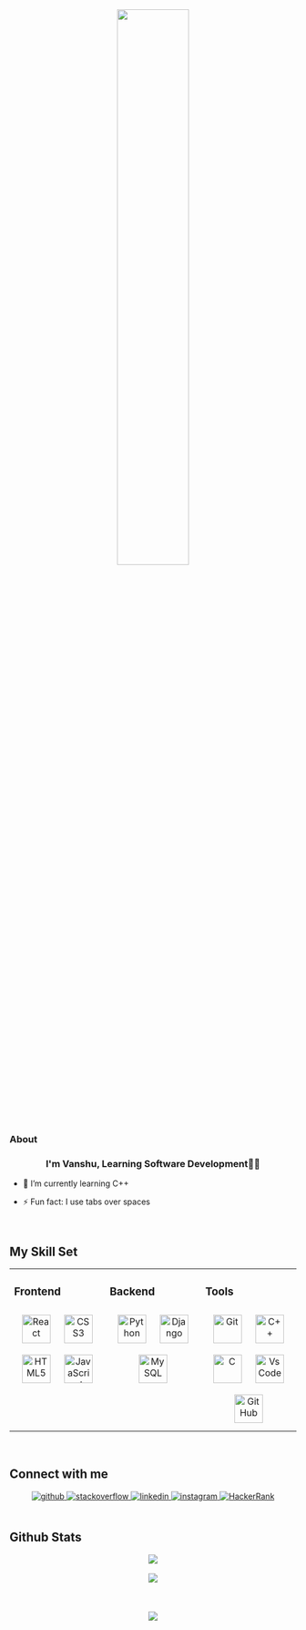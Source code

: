 <div align="center">
<img src="https://github.com/vanshugalhotra3332/vanshugalhotra3332/blob/main/greetings.gif" align="center" style="width: 50%" />
</div>  

### About  
### <div align="center">I'm Vanshu, Learning Software Development👨‍💻</div>  
  

- 🌱 I’m currently learning C++  
  

- ⚡ Fun fact: I use tabs over spaces  
  

<br/>  


## My Skill Set  
<table><tr><td valign="top" width="33%">



### Frontend  
<div align="center">  
<img style="margin: 10px" src="https://github.com/vanshugalhotra3332/vanshugalhotra3332/blob/main/Logos/react.svg" alt="React" height="50" />  
<img style="margin: 10px" src="https://github.com/vanshugalhotra3332/vanshugalhotra3332/blob/main/Logos/css.svg" alt="CSS3" height="50" />  
<img style="margin: 10px" src="https://github.com/vanshugalhotra3332/vanshugalhotra3332/blob/main/Logos/html.png" alt="HTML5" height="50" />  
<img style="margin: 10px" src="https://github.com/vanshugalhotra3332/vanshugalhotra3332/blob/main/Logos/javascript.png" alt="JavaScript" height="50" />  
</div>

</td><td valign="top" width="33%">


### Backend  
<div align="center">  
<img style="margin: 10px" src="https://github.com/vanshugalhotra3332/vanshugalhotra3332/blob/main/Logos/python.png" alt="Python" height="50" />  
<img style="margin: 10px" src="https://github.com/vanshugalhotra3332/vanshugalhotra3332/blob/main/Logos/django.svg" alt="Django" height="50" />  
<img style="margin: 10px" src="https://github.com/vanshugalhotra3332/vanshugalhotra3332/blob/main/Logos/mysql.svg" alt="MySQL" height="50" />  
</div>

</td><td valign="top" width="33%">



### Tools  
<div align="center">  
<img style="margin: 10px" src="https://github.com/vanshugalhotra3332/vanshugalhotra3332/blob/main/Logos/git.svg" alt="Git" height="50" />  
<img style="margin: 10px" src="https://github.com/vanshugalhotra3332/vanshugalhotra3332/blob/main/Logos/cpp.png" alt="C++" height="50" />  
<img style="margin: 10px" src="https://github.com/vanshugalhotra3332/vanshugalhotra3332/blob/main/Logos/c.png" alt="C" height="50" />  
 <img style="margin: 10px" src="https://github.com/vanshugalhotra3332/vanshugalhotra3332/blob/main/Logos/vscode.png" alt="VsCode" height="50" />  
 <img style="margin: 10px" src="https://github.com/vanshugalhotra3332/vanshugalhotra3332/blob/main/Logos/github.png" alt="GitHub" height="50" />  
</div>

</td></tr></table>  

<br/>  


## Connect with me  
<div align="center">
<a href="https://github.com/vanshugalhotra3332" target="_blank">
<img src=https://img.shields.io/badge/github-%2324292e.svg?&style=for-the-badge&logo=github&logoColor=white alt=github style="margin-bottom: 5px;" />
</a>
<a href="https://stackoverflow.com/users/11052138/vanshu-galhotra" target="_blank">
<img src=https://img.shields.io/badge/stackoverflow-%23F28032.svg?&style=for-the-badge&logo=stackoverflow&logoColor=white alt=stackoverflow style="margin-bottom: 5px;" />
</a>
<a href="https://linkedin.com/in/vanshu-galhotra-1b4ab1223" target="_blank">
<img src=https://img.shields.io/badge/linkedin-%231E77B5.svg?&style=for-the-badge&logo=linkedin&logoColor=white alt=linkedin style="margin-bottom: 5px;" />
</a>
<a href="https://instagram.com/vanshu_galhotra" target="_blank">
<img src=https://img.shields.io/badge/instagram-%23000000.svg?&style=for-the-badge&logo=instagram&logoColor=white alt=instagram style="margin-bottom: 5px;" />
</a>  
  <a href="https://www.hackerrank.com/vanshugalhotra31" target="_blank">
<img src=https://brandfolder.com/s/2959f447vnxbcn68krngccn alt=HackerRank style="margin-bottom: 5px;" />
</a>  
</div>  
  

<br/>  


## Github Stats  
<div align="center"><img src="https://github-readme-stats.vercel.app/api?username=vanshugalhotra3332&show_icons=true&count_private=true&hide_border=true" align="center" /></div> 
<br/> 
<div align="center"><img src="https://github-readme-stats.vercel.app/api/top-langs/?username=vanshugalhotra3332&hide_border=true&layout=compact" align="center" /></div>  
<br/>  


<br/>  
  

<br/>  

<div align="center">
<img src="https://komarev.com/ghpvc/?username=vanshugalhotra3332&&style=flat-square" align="center" />
</div>  
  

<br/>  


<br />
